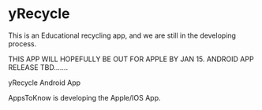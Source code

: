 yRecycle
========
This is an Educational recycling app, and we are still in the developing process.

THIS APP WILL HOPEFULLY BE OUT FOR APPLE BY JAN 15.
ANDROID APP RELEASE TBD.......


yRecycle Android App



AppsToKnow is developing the Apple/IOS App.
